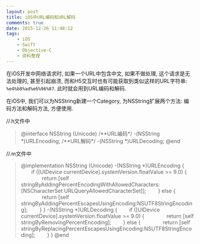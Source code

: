 ```yaml
---
layout: post
title: iOS中URL编码和URL解码
comments: true
date: 2015-12-26 11:48:12
tags:
    - iOS
    - Swift
    - Objective-C
    - 资料整理
---
```


在iOS开发中网络请求时, 如果一个URL中包含中文, 如果不做处理, 这个请求是无法处理的, 甚至引起崩溃, 而和H5交互时也有可能获取到类似这样的URL字符串: `%e4%b8%ad%e6%96%87`. 此时就会用到URL编码和解码.

<!--more-->

在iOS中, 我们可以为NSString新建一个Category, 为NSString扩展两个方法: 编码方法和解码方法, 方便使用.

//.h文件中

>   @interface NSString (Unicode)
/\*\*URL编码\*/
-(NSString \*)URLEncoding;
/\*\*URL解码\*/
-(NSString \*)URLDecoding;
@end

//.m文件中

>   @implementation NSString (Unicode)
-(NSString \*)URLEncoding {
&emsp;&emsp;if ([UIDevice currentDevice].systemVersion.floatValue >= 9.0) {
&emsp;&emsp;&emsp;&emsp;return [self stringByAddingPercentEncodingWithAllowedCharacters:[NSCharacterSet URLQueryAllowedCharacterSet]];
&emsp;&emsp;} else {
&emsp;&emsp;&emsp;&emsp;return [self stringByAddingPercentEscapesUsingEncoding:NSUTF8StringEncoding];
&emsp;&emsp;}
}
-(NSString \*)URLDecoding {
&emsp;&emsp;if ([UIDevice currentDevice].systemVersion.floatValue >= 9.0) {
&emsp;&emsp;&emsp;&emsp;return [self stringByRemovingPercentEncoding];
&emsp;&emsp;} else {
&emsp;&emsp;&emsp;&emsp;return [self stringByReplacingPercentEscapesUsingEncoding:NSUTF8StringEncoding];
&emsp;&emsp;}
}
@end
